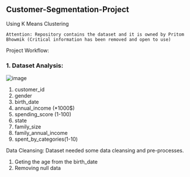 ## Customer-Segmentation-Project
Using K Means Clustering

    Attention: Repository contains the dataset and it is owned by Pritom Bhowmik (Critical information has been removed and open to use)

Project Workflow:

### 1. Dataset Analysis:

![image](https://user-images.githubusercontent.com/56447975/196414981-c0e4665b-4d3c-4ba1-9a53-e136a5aab6dc.png)
                                                  
1. customer_id
2. gender	
3. birth_date	
4. annual_income (*1000$)	
5. spending_score (1-100)	
6. state	
7. family_size	
8. family_annual_income	
9. spent_by_categories(1-10)

Data Cleansing: Dataset needed some data cleansing and pre-processes.
1. Geting the age from the birth_date
2. Removing null data


